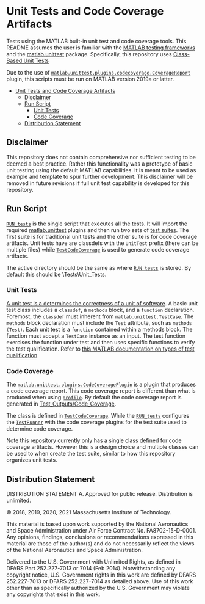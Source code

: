 # Unit Tests and Code Coverage Artifacts

Tests using the MATLAB built-in unit test and code coverage tools. This README assumes the user is familiar with the [MATLAB testing frameworks](https://www.mathworks.com/help/matlab/matlab-unit-test-framework.html) and the [matlab.unittest](https://www.mathworks.com/help/matlab/ref/matlab.unittest-package.html) package. Specifically, this repository uses [Class-Based Unit Tests](https://www.mathworks.com/help/matlab/class-based-unit-tests.html.)

Due to the use of [`matlab.unittest.plugins.codecoverage.CoverageReport`](https://www.mathworks.com/help/matlab/ref/matlab.unittest.plugins.codecoverage.coveragereport-class.html) plugin, this scripts must be run on MATLAB version 2019a or latter.

- [Unit Tests and Code Coverage Artifacts](#unit-tests-and-code-coverage-artifacts)
  - [Disclaimer](#disclaimer)
  - [Run Script](#run-script)
    - [Unit Tests](#unit-tests)
    - [Code Coverage](#code-coverage)
  - [Distribution Statement](#distribution-statement)

## Disclaimer

This repository does not contain comprehensive nor sufficient testing to be deemed a best practice. Rather this functionality was a prototype of basic unit testing using the default MATLAB capabilities. It is meant to be used as example and template to spur further development. This disclaimer will be removed in future revisions if full unit test capability is developed for this repository.

## Run Script

[`RUN_tests`](RUN_tests.m) is the single script that executes all the tests. It will import the required [matlab.unittest](https://www.mathworks.com/help/matlab/ref/matlab.unittest-package.html) plugins and then run two sets of [test suites](https://www.mathworks.com/help/matlab/ref/testsuite.html). The first suite is for traditional unit tests and the other suite is for code coverage artifacts. Unit tests have are classdefs with the `UnitTest` prefix (there can be multiple files) while [`TestCodeCoverage`](TestCodeCoverage.m) is used to generate code coverage artifacts.

The active directory should be the same as where [`RUN_tests`](RUN_tests.m) is stored. By default this should be \Tests\Unit_Tests\.

### Unit Tests

[A unit test is a determines the correctness of a unit of software](https://www.mathworks.com/help/matlab/matlab_prog/author-class-based-unit-tests-in-matlab.html). A basic unit test class includes a `classdef`, a `methods` block, and a `function` declaration. Foremost, the `classdef`  must inherent from `matlab.unittest.TestCase`. The `methods` block declaration must include the `Test` attribute, such as `methods (Test)`. Each unit test is a `function` contained within a methods block. The function must accept a `TestCase` instance as an input. The test function exercises the function under test and then uses specific functions to verify the test qualification. Refer to [this MATLAB documentation on types of test qualification](https://www.mathworks.com/help/matlab/matlab_prog/types-of-qualifications.html)

### Code Coverage

The [`matlab.unittest.plugins.CodeCoveragePlugin`](https://www.mathworks.com/help/matlab/ref/matlab.unittest.plugins.codecoverageplugin-class.html) is a plugin that produces a code coverage report. This code coverage report is different than what is produced when using [`profile`](https://www.mathworks.com/help/matlab/ref/profile.html). By default the code coverage report is generated in [Test_Outputs/Code_Coverage](../Test_Outputs/Code_Coverage/README.md).

The class is defined in [`TestCodeCoverage`](TestCodeCoverage.m). While the [`RUN_tests`](RUN_tests.m) configures the [`TestRunner`](https://www.mathworks.com/help/matlab/ref/matlab.unittest.testrunner-class.html) with the code coverage plugins for the test suite used to determine code coverage.

Note this repository currently only has a single class defined for code coverage artifacts. However this is a design choice and multiple classes can be used to when create the test suite, similar to how this repository organizes unit tests.

## Distribution Statement

DISTRIBUTION STATEMENT A. Approved for public release. Distribution is unlimited.

© 2018, 2019, 2020, 2021 Massachusetts Institute of Technology.

This material is based upon work supported by the National Aeronautics and Space Administration under Air Force Contract No. FA8702-15-D-0001. Any opinions, findings, conclusions or recommendations expressed in this material are those of the author(s) and do not necessarily reflect the views of the National Aeronautics and Space Administration.

Delivered to the U.S. Government with Unlimited Rights, as defined in DFARS Part 252.227-7013 or 7014 (Feb 2014). Notwithstanding any copyright notice, U.S. Government rights in this work are defined by DFARS 252.227-7013 or DFARS 252.227-7014 as detailed above. Use of this work other than as specifically authorized by the U.S. Government may violate any copyrights that exist in this work.
